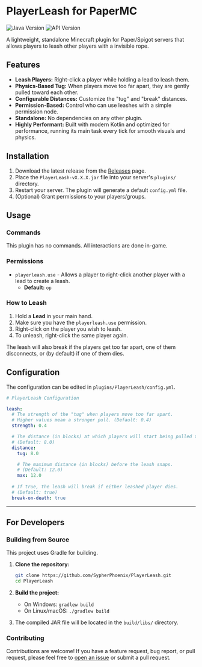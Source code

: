 # PlayerLeash for PaperMC

![Java Version](https://img.shields.io/badge/Java-17+-blue.svg)
![API Version](https://img.shields.io/badge/API-Paper_1.17+-green.svg)

A lightweight, standalone Minecraft plugin for Paper/Spigot servers that allows players to leash other players with a invisible rope.

## Features

- **Leash Players:** Right-click a player while holding a lead to leash them.
- **Physics-Based Tug:** When players move too far apart, they are gently pulled toward each other.
- **Configurable Distances:** Customize the "tug" and "break" distances.
- **Permission-Based:** Control who can use leashes with a simple permission node.
- **Standalone:** No dependencies on any other plugin.
- **Highly Performant:** Built with modern Kotlin and optimized for performance, running its main task every tick for smooth visuals and physics.

## Installation

1.  Download the latest release from the [Releases](https://github.com/SypherPhoenix/PlayerLeash/releases) page.
2.  Place the `PlayerLeash-vX.X.X.jar` file into your server's `plugins/` directory.
3.  Restart your server. The plugin will generate a default `config.yml` file.
4.  (Optional) Grant permissions to your players/groups.

## Usage

### Commands

This plugin has no commands. All interactions are done in-game.

### Permissions

-   `playerleash.use` - Allows a player to right-click another player with a lead to create a leash.
    -   **Default:** `op`

### How to Leash

1.  Hold a **Lead** in your main hand.
2.  Make sure you have the `playerleash.use` permission.
3.  Right-click on the player you wish to leash.
4.  To unleash, right-click the same player again.

The leash will also break if the players get too far apart, one of them disconnects, or (by default) if one of them dies.

## Configuration

The configuration can be edited in `plugins/PlayerLeash/config.yml`.

```yaml
# PlayerLeash Configuration

leash:
  # The strength of the "tug" when players move too far apart.
  # Higher values mean a stronger pull. (Default: 0.4)
  strength: 0.4

  # The distance (in blocks) at which players will start being pulled towards each other.
  # (Default: 8.0)
  distance:
    tug: 8.0

    # The maximum distance (in blocks) before the leash snaps.
    # (Default: 12.0)
    max: 12.0
    
  # If true, the leash will break if either leashed player dies.
  # (Default: true)
  break-on-death: true
```

---

## For Developers

### Building from Source

This project uses Gradle for building.

1.  **Clone the repository:**
    ```bash
    git clone https://github.com/SypherPhoenix/PlayerLeash.git
    cd PlayerLeash
    ```

2.  **Build the project:**
    -   On Windows: `gradlew build`
    -   On Linux/macOS: `./gradlew build`

3.  The compiled JAR file will be located in the `build/libs/` directory.

### Contributing

Contributions are welcome! If you have a feature request, bug report, or pull request, please feel free to [open an issue](https://github.com/YourUsername/PlayerLeash/issues) or submit a pull request.
